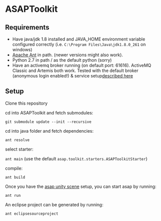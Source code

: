 # ASAPToolkit


## Requirements

- Have java/jdk 1.8 installed and JAVA_HOME environment variable configured correctly (i.e. ```C:\Program Files\Java\jdk1.8.0_261``` on windows)
- [Apache Ant](https://ant.apache.org/) in path. (newer versions might also work).
- Python 2.7 in path / as the default python (sorry)
- Have an activemq broker running (on default port: 61616). ActiveMQ Classic and Artemis both work. Tested with the default broker (anonymous login enabled!)  & service setup[described here](http://activemq.apache.org/components/artemis/documentation/1.0.0/running-server.html)

## Setup

Clone this repository

cd into ASAPToolkit and fetch submodules: 

```git submodule update --init --recursive```


cd into java folder and fetch dependencies: 

```ant resolve```


select starter: 

```ant main``` (use the default ```asap.toolkit.starters.ASAPToolkitStarter```)


compile: 

```ant build```


Once you have the [asap unity scene](https://github.com/ArticulatedSocialAgentsPlatform/ASAPToolkitUnity) setup, you can start asap by running: 

```ant run```


An eclipse project can be generated by running:

```ant eclipsesourceproject```
